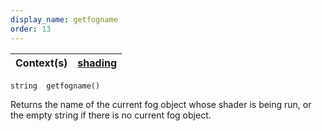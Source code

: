```yaml
---
display_name: getfogname
order: 13
---
```

| Context(s) | [shading](../contexts/shading.html) |
| --- | --- |

`string  getfogname()`

Returns the name of the current fog object whose shader is being run, or the empty string if there is no current fog object.
